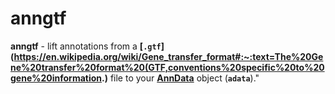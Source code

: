 # anngtf
**anngtf** - lift annotations from a **[`.gtf`](https://en.wikipedia.org/wiki/Gene_transfer_format#:~:text=The%20Gene%20transfer%20format%20(GTF,conventions%20specific%20to%20gene%20information.)** file to your **[AnnData](https://anndata.readthedocs.io/en/stable/)** object (**`adata`**)."
